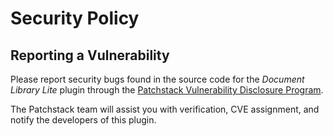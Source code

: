 # Security Policy

## Reporting a Vulnerability

Please report security bugs found in the source code for the *Document Library Lite* plugin through the [Patchstack Vulnerability Disclosure Program](https://patchstack.com/database/vdp/document-library-lite). 

The Patchstack team will assist you with verification, CVE assignment, and notify the developers of this plugin.
